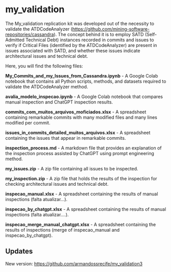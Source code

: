 # my_validation

The My_validation replication kit was developed out of the necessity to validate the ATDCodeAnalyzer (https://github.com/mining-software-repositories/cassandra). The concept behind it is to employ SATD (Self-Admitted Technical Debt) instances recorded in commits and issues to verify if Critical Files (identified by the ATDCodeAnalyzer) are present in issues associated with SATD, and whether these issues indicate architectural issues and technical debt.

Here, you will find the following files:

**My_Commits_and_my_Issues_from_Cassandra.ipynb** - A Google Colab notebook that contains all Python scripts, methods, and datasets required to validate the ATDCodeAnalyzer method.

**avalia_modelo_inspecao.ipynb** - A Google Colab notebook that compares manual inspection and ChatGPT inspection results.

**commits_com_muitos_arquivos_moficiados.xlsx** - A spreadsheet containing remarkable commits with many modified files and many lines modified per commit. 

**issues_in_commits_detailed_muitos_arquivos.xlsx** - A spreadsheet containing the issues that appear in remarkable commits.

**inspection_process.md** - A markdown file that provides an explanation of the inspection process assisted by ChatGPT using prompt engineering method.

**my_issues.zip** - A zip file containing all issues to be inspected.

**my_inspection.zip** - A zip file that holds the results of the inspection for checking architectural issues and technical debt.

**inspecao_manual.xlsx** - A spreadsheet containing the results of manual inspections (falta atualizar...).

**inspecao_by_chatgpt.xlsx** - A spreadsheet containing the results of manual inspections (falta atualizar....).

**inspecao_merge_manual_chatgpt.xlsx** - A spreadsheet containing the results of inspections (merge of inspecao_manual and inspecao_by_chatgpt).

## Updates

New version: https://github.com/armandossrecife/my_validation3

